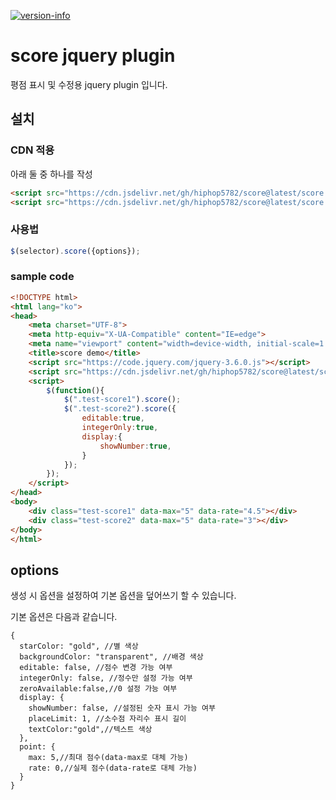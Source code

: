 [![version-info](https://img.shields.io/badge/release-v0.0.1-blue)](https://github.com/hiphop5782/score/releases/latest)

# score jquery plugin

평점 표시 및 수정용 jquery plugin 입니다.

## 설치

### CDN 적용

아래 둘 중 하나를 작성

```html
<script src="https://cdn.jsdelivr.net/gh/hiphop5782/score@latest/score.js"></script>
<script src="https://cdn.jsdelivr.net/gh/hiphop5782/score@latest/score.min.js"></script>
```

### 사용법

```javascript
$(selector).score({options});
```

### sample code

```html
<!DOCTYPE html>
<html lang="ko">
<head>
    <meta charset="UTF-8">
    <meta http-equiv="X-UA-Compatible" content="IE=edge">
    <meta name="viewport" content="width=device-width, initial-scale=1.0">
    <title>score demo</title>
    <script src="https://code.jquery.com/jquery-3.6.0.js"></script>
    <script src="https://cdn.jsdelivr.net/gh/hiphop5782/score@latest/score.min.js"></script>
    <script>
        $(function(){
            $(".test-score1").score();
            $(".test-score2").score({
                editable:true,
                integerOnly:true,
                display:{
                    showNumber:true,
                }
            });
        });
    </script>
</head>
<body>
    <div class="test-score1" data-max="5" data-rate="4.5"></div>
    <div class="test-score2" data-max="5" data-rate="3"></div>
</body>
</html>
```

## options

생성 시 옵션을 설정하여 기본 옵션을 덮어쓰기 할 수 있습니다.

기본 옵션은 다음과 같습니다.

```
{
  starColor: "gold", //별 색상
  backgroundColor: "transparent", //배경 색상
  editable: false, //점수 변경 가능 여부
  integerOnly: false, //정수만 설정 가능 여부
  zeroAvailable:false,//0 설정 가능 여부
  display: {
    showNumber: false, //설정된 숫자 표시 가능 여부
    placeLimit: 1, //소수점 자리수 표시 길이
    textColor:"gold",//텍스트 색상
  },
  point: {
    max: 5,//최대 점수(data-max로 대체 가능)
    rate: 0,//실제 점수(data-rate로 대체 가능)
  }
}
```

